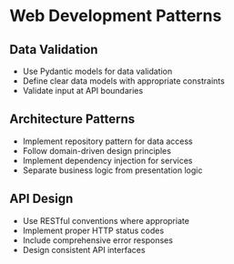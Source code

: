# Web Development Patterns

## Data Validation
- Use Pydantic models for data validation
- Define clear data models with appropriate constraints
- Validate input at API boundaries

## Architecture Patterns
- Implement repository pattern for data access
- Follow domain-driven design principles
- Implement dependency injection for services
- Separate business logic from presentation logic

## API Design
- Use RESTful conventions where appropriate
- Implement proper HTTP status codes
- Include comprehensive error responses
- Design consistent API interfaces
